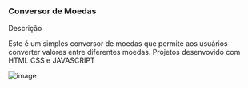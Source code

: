 
### Conversor de Moedas

Descrição <br>

Este é um simples conversor de moedas que permite aos usuários converter valores entre diferentes moedas. 
Projetos desenvovido com HTML CSS e JAVASCRIPT 

 ![image](https://github.com/Afonsohhenrique/Conversor-de-moedas/assets/113367966/cdd7647e-7b6a-45ca-8a18-d49bab82a6b3)

